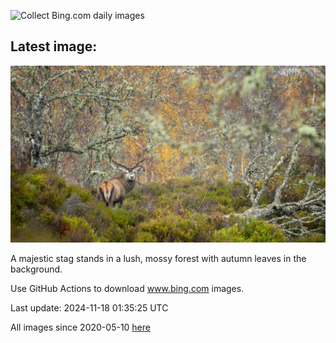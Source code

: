 ![Collect Bing.com daily images](https://github.com/counter2015/bing-daily-images/workflows/Collect%20Bing.com%20daily%20images/badge.svg)
## Latest image:
![](images/RedStag.jpg)

A majestic stag stands in a lush, mossy forest with autumn leaves in the background.

Use GitHub Actions to download www.bing.com images.

Last update: 2024-11-18 01:35:25 UTC

All images since 2020-05-10 [here](https://github.com/counter2015/bing-daily-images/tree/master/images)
